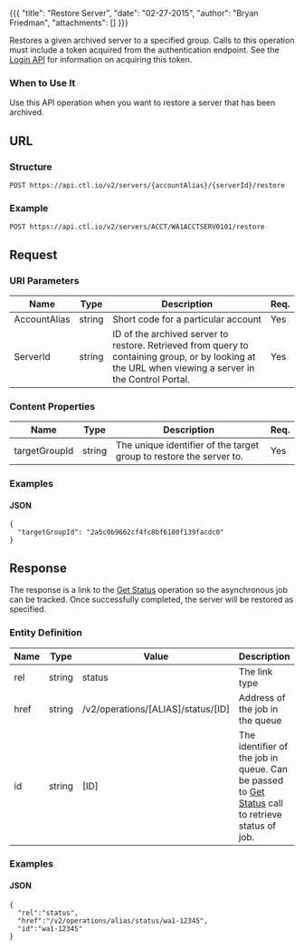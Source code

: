 {{{
  "title": "Restore Server",
  "date": "02-27-2015",
  "author": "Bryan Friedman",
  "attachments": []
}}}

Restores a given archived server to a specified group. Calls to this operation must include a token acquired from the authentication endpoint. See the [Login API](../Authentication/login.md) for information on acquiring this token.

### When to Use It

Use this API operation when you want to restore a server that has been archived.

## URL

### Structure

    POST https://api.ctl.io/v2/servers/{accountAlias}/{serverId}/restore

### Example

    POST https://api.ctl.io/v2/servers/ACCT/WA1ACCTSERV0101/restore

## Request

### URI Parameters

<table>
  <thead>
    <tr>
      <th>Name</th>
      <th>Type</th>
      <th>Description</th>
      <th>Req.</th>
    </tr>
  </thead>
  <tbody>
    <tr>
      <td>AccountAlias</td>
      <td>string</td>
      <td>Short code for a particular account</td>
      <td>Yes</td>
    </tr>
    <tr>
      <td>ServerId</td>
      <td>string</td>
      <td>ID of the archived server to restore. Retrieved from query to containing group, or by looking at the URL when viewing a server in the Control Portal.</td>
      <td>Yes</td>
    </tr>
  </tbody>
</table>

### Content Properties

<table>
  <thead>
    <tr>
      <th>Name</th>
      <th>Type</th>
      <th>Description</th>
      <th>Req.</th>
    </tr>
  </thead>
  <tbody>
    <tr>
      <td>targetGroupId</td>
      <td>string</td>
      <td>The unique identifier of the target group to restore the server to.</td>
      <td>Yes</td>
    </tr>
  </tbody>
</table>


### Examples

#### JSON

    {
      "targetGroupId": "2a5c0b9662cf4fc8bf6180f139facdc0"
    }

## Response

The response is a link to the [Get Status](../Queue/get-status.md) operation so the asynchronous job can be tracked. Once successfully completed, the server will be restored as specified.

### Entity Definition

|Name|Type|Value|Description|
|---|---|---|---|
|rel|string|status|The link type|
|href|string|/v2/operations/[ALIAS]/status/[ID]|Address of the job in the queue|
|id|string|[ID]|The identifier of the job in queue. Can be passed to [Get Status](../Queue/get-status.md) call to retrieve status of job.|

### Examples

#### JSON

    {
      "rel":"status",
      "href":"/v2/operations/alias/status/wa1-12345",
      "id":"wa1-12345"
    }
